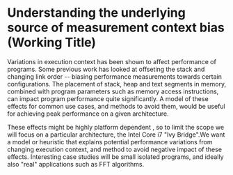 Understanding the underlying source of measurement context bias (Working Title)
======

Variations in execution context has been shown to affect performance of programs. Some previous work has looked at offseting the stack and changing link order -- biasing performance measurements towards certain configurations. The placement of stack, heap and text segments in memory, combined with program parameters such as memory access instructions, can impact program performance quite significantly. A model of these effects for common use cases, and methods to avoid them, would be useful for achieving peak performance on a given architecture.

These effects might be highly platform dependent , so to limit the scope we will focus on a particular architecture, the Intel Core i7 "Ivy Bridge".We want a model or heuristic that explains potential performance variations from changing execution context, and method to avoid negative impact of these effects. Interesting case studies will be small isolated programs, and ideally also "real" applications such as FFT algorithms.

